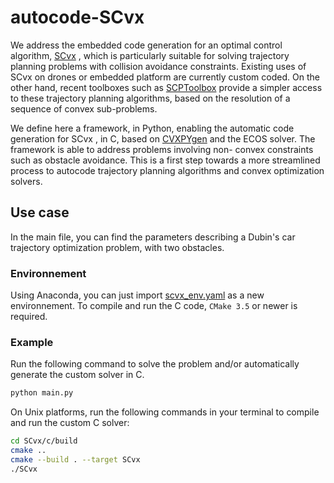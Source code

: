 # autocode-SCvx
We address the embedded code generation for an optimal control algorithm, [SCvx](https://arxiv.org/abs/1804.06539) , which is particularly suitable for solving trajectory planning problems with collision avoidance constraints. Existing uses of SCvx on drones or embedded platform are currently custom coded.
On the other hand, recent toolboxes such as [SCPToolbox](https://github.com/UW-ACL/SCPToolbox.jl) provide a simpler access to these trajectory planning algorithms, based on the resolution of a sequence of convex sub-problems.

We define here a framework, in Python, enabling the automatic code generation for SCvx , in C, based on [CVXPYgen](https://github.com/cvxgrp/cvxpygen) and the ECOS solver. The framework is able to address problems involving non- convex constraints such as obstacle avoidance.
This is a first step towards a more streamlined process to autocode trajectory planning algorithms and convex optimization solvers.

## Use case
In the main file, you can find the parameters describing a Dubin's car trajectory optimization problem, with two obstacles.

### Environnement
Using Anaconda, you can just import [scvx_env.yaml](https://github.com/Dberrah/autocode-SCvx/blob/main/scvx_env.yaml) as a new environnement.
To compile and run the C code, ``CMake 3.5`` or newer is required.

### Example
Run the following command to solve the problem and/or automatically generate the custom solver in C.
```bash
python main.py
```

On Unix platforms, run the following commands in your terminal to compile and run the custom C solver:

```bash
cd SCvx/c/build
cmake ..
cmake --build . --target SCvx
./SCvx
```
